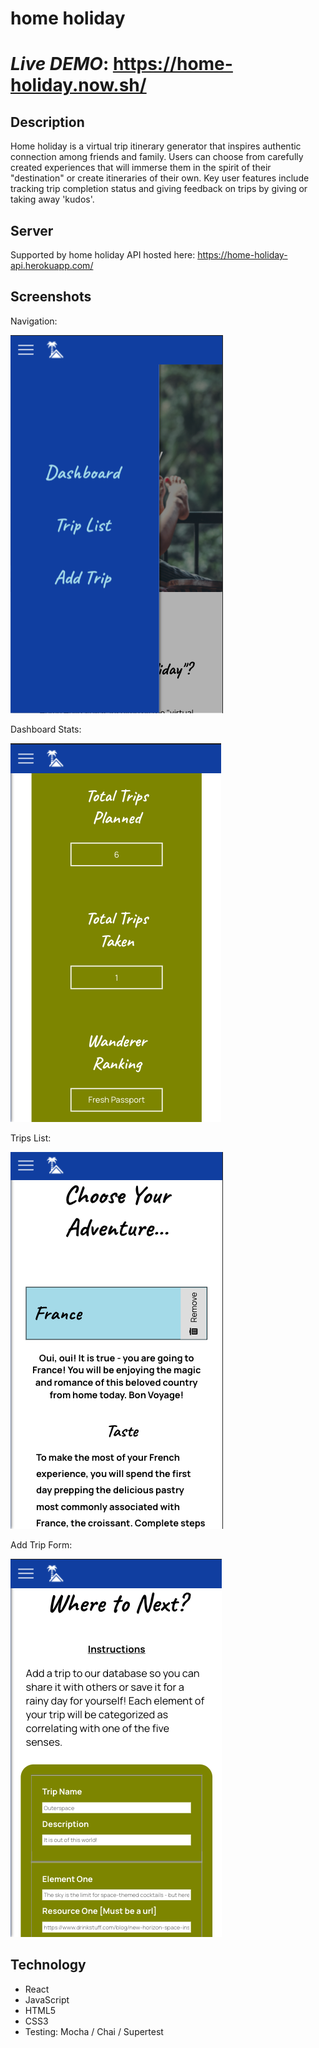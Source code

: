 <h1>home holiday<h1>

*Live DEMO*: https://home-holiday.now.sh/

## Description

Home holiday is a virtual trip itinerary generator that inspires authentic connection among friends and family.  Users can choose from carefully created experiences that will immerse them in the spirit of their "destination" or create itineraries of their own.  Key user features include tracking trip completion status and giving feedback on trips by giving or taking away 'kudos'.

## Server

Supported by home holiday API hosted here: https://home-holiday-api.herokuapp.com/


## Screenshots

Navigation:

![navigation](Screengrabs/Nav.png)

Dashboard Stats:

![dashboard stats](Screengrabs/Dashboard.png)

Trips List:

![trips list](Screengrabs/TripsList.png)

Add Trip Form:

![add trip](Screengrabs/AddTrip.png)

## Technology

* React
* JavaScript
* HTML5
* CSS3
* Testing: Mocha / Chai / Supertest